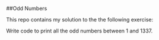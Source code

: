 ##Odd Numbers

This repo contains my solution to the the following exercise:

Write code to print all the odd numbers between 1 and 1337.
